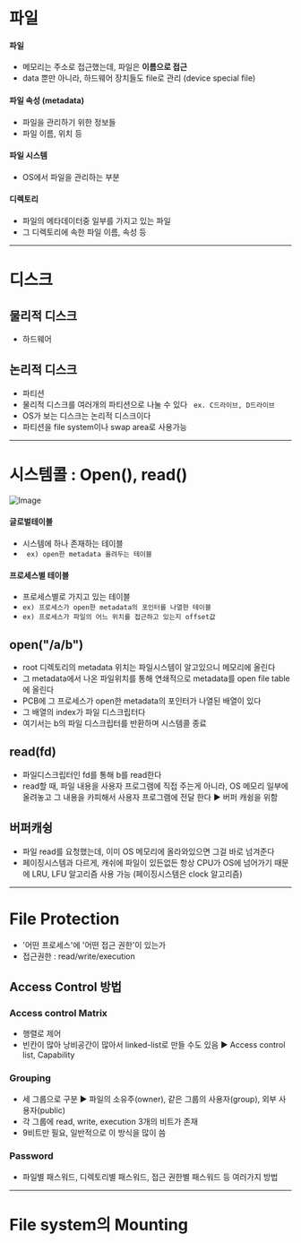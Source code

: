 # 파일
#### 파일
- 메모리는 주소로 접근했는데, 파일은 **이름으로 접근**
- data 뿐만 아니라, 하드웨어 장치들도 file로 관리 (device special file)
#### 파일 속성 (metadata)
- 파일을 관리하기 위한 정보들
- 파일 이름, 위치 등
#### 파일 시스템
- OS에서 파일을 관리하는 부분
#### 디렉토리
- 파일의 메타데이터중 일부를 가지고 있는 파일
- 그 디렉토리에 속한 파일 이름, 속성 등
---
# 디스크
## 물리적 디스크
- 하드웨어
## 논리적 디스크
- 파티션
- 물리적 디스크를 여러개의 파티션으로 나눌 수 있다
``` ex. C드라이브, D드라이브```
- OS가 보는 디스크는 논리적 디스크이다
- 파티션을 file system이나 swap area로 사용가능
---
# 시스템콜 : Open(), read()
![Image](https://github.com/user-attachments/assets/fcb055de-81f7-4365-a0e4-2c64984514f7)
#### 글로벌테이블
- 시스템에 하나 존재하는 테이블
- `` ex) open한 metadata 올려두는 테이블``
#### 프로세스별 테이블
- 프로세스별로 가지고 있는 테이블
- ``ex) 프로세스가 open한 metadata의 포인터를 나열한 테이블``
- ``ex) 프로세스가 파일의 어느 위치를 접근하고 있는지 offset값``
## open("/a/b")
- root 디렉토리의 metadata 위치는 파일시스템이 알고있으니 메모리에 올린다
- 그 metadata에서 나온 파일위치를 통해 연쇄적으로 metadata를 open file table에 올린다
- PCB에 그 프로세스가 open한 metadata의 포인터가 나열된 배열이 있다
- 그 배열의 index가 파일 디스크립터다
- 여기서는 b의 파일 디스크립터를 반환하며 시스템콜 종료
## read(fd)
- 파일디스크립터인 fd를 통해 b를 read한다
- read할 때, 파일 내용을 사용자 프로그램에 직접 주는게 아니라, OS 메모리 일부에 올려놓고 그 내용을 카피해서 사용자 프로그램에 전달 한다 ▶ 버퍼 캐슁을 위함
## 버퍼캐슁
- 파일 read를 요청했는데, 이미 OS 메모리에 올라와있으면 그걸 바로 넘겨준다
- 페이징시스템과 다르게, 캐쉬에 파일이 있든없든 항상 CPU가 OS에 넘어가기 때문에 LRU, LFU 알고리즘 사용 가능 (페이징시스템은 clock 알고리즘)
---
# File Protection
- '어떤 프로세스'에 '어떤 접근 권한'이 있는가
- 접근권한 : read/write/execution
## Access Control 방법
### Access control Matrix
- 행렬로 제어
- 빈칸이 많아 낭비공간이 많아서 linked-list로 만들 수도 있음 ▶ Access control list, Capability
### Grouping
- 세 그룹으로 구분 ▶ 파일의 소유주(owner), 같은 그룹의 사용자(group), 외부 사용자(public)
- 각 그룹에 read, write, execution 3개의 비트가 존재
- 9비트만 필요, 일반적으로 이 방식을 많이 씀
### Password
- 파일별 패스워드, 디렉토리별 패스워드, 접근 권한별 패스워드 등 여러가지 방법
---
# File system의 Mounting
